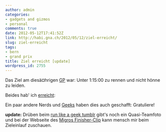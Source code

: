 ```yaml
---
author: admin
categories:
- gadgets and gizmos
- personal
comments: true
date: 2012-05-12T17:41:52Z
link: http://habi.gna.ch/2012/05/12/ziel-erreicht/
slug: ziel-erreicht
tags:
- bern
- grand prix
title: Ziel erreicht [update]
wordpress_id: 2755
---
```


Das Ziel am diesä¤hrigen [GP](http://www.gpbern.ch/) war: Unter 1:15:00 zu rennen und nicht hönne zu leiden.




Beides hab' ich [erreicht](http://is.gd/OCu82R):





Ein paar andere Nerds und [Geeks](http://run-like-a-geek.tumblr.com/) haben dies auch geschafft: Gratuliere!



**update:** Drüben beim [run like a geek tumblr](http://run-like-a-geek.tumblr.com/post/23122145076) gibt's noch ein Quasi-Teamfoto und bei der Webseite des [Migros Finisher-Clip](http://migros-finisherclip.ch/redirect/de/2003/9256 ) kann mensch mir beim Zieleinlauf zuschauen.




